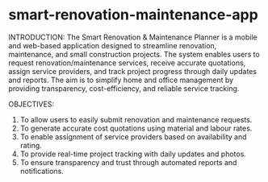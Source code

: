 # smart-renovation-maintenance-app
INTRODUCTION: The Smart Renovation & Maintenance Planner is a mobile and web-based application designed to streamline
renovation, maintenance, and small construction projects. The system enables users to request
renovation/maintenance services, receive accurate quotations, assign service providers, and track project
progress through daily updates and reports. The aim is to simplify home and office management by providing
transparency, cost-efficiency, and reliable service tracking.

OBJECTIVES:
1. To allow users to easily submit renovation and maintenance requests.
2. To generate accurate cost quotations using material and labour rates.
3. To enable assignment of service providers based on availability and rating.
4. To provide real-time project tracking with daily updates and photos.
5. To ensure transparency and trust through automated reports and notifications.
